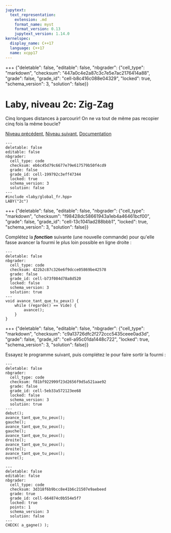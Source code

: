 ```yaml
---
jupytext:
  text_representation:
    extension: .md
    format_name: myst
    format_version: 0.13
    jupytext_version: 1.14.0
kernelspec:
  display_name: C++17
  language: C++17
  name: xcpp17
---
```


+++ {"deletable": false, "editable": false, "nbgrader": {"cell_type": "markdown", "checksum": "447a0c4e2a87c3c7e5e7ac2176414a88", "grade": false, "grade_id": "cell-b8c416c088e04329", "locked": true, "schema_version": 3, "solution": false}}

# Laby, niveau 2c: Zig-Zag

Cinq longues distances à parcourir! On ne va tout de même pas recopier
cinq fois la même boucle?

[Niveau précédent](2b.md), <!--[Liste des niveaux](index.md#ListeDesNiveaux), !-->[Niveau suivant](2d.md), [Documentation](0b.md#Documentation)

```{code-cell}
---
deletable: false
editable: false
nbgrader:
  cell_type: code
  checksum: eb6c45d79c6677e79e617579b50f4cd9
  grade: false
  grade_id: cell-199792c3eff47344
  locked: true
  schema_version: 3
  solution: false
---
#include <laby/global_fr.hpp>
LABY("2c")
```

+++ {"deletable": false, "editable": false, "nbgrader": {"cell_type": "markdown", "checksum": "f98428dc58661943a1eb4a46461bcf00", "grade": false, "grade_id": "cell-13c1041ad288bbb1", "locked": true, "schema_version": 3, "solution": false}}

Complétez la ***fonction*** suivante (une nouvelle commande) pour
qu'elle fasse avancer la fourmi le plus loin possible en ligne
droite :

```{code-cell}
---
deletable: false
nbgrader:
  cell_type: code
  checksum: 422b2c87c326e6f9dcce05869be42578
  grade: false
  grade_id: cell-b73f084d78a8d520
  locked: false
  schema_version: 3
  solution: true
---
void avance_tant_que_tu_peux() {
    while (regarde() == Vide) {
        avance();
    }
}
```

+++ {"deletable": false, "editable": false, "nbgrader": {"cell_type": "markdown", "checksum": "c9a13726dfc2f272ccc5435ceee0ad3d", "grade": false, "grade_id": "cell-a95c01da1448c722", "locked": true, "schema_version": 3, "solution": false}}

Essayez le programme suivant, puis complétez le pour faire sortir la
fourmi :

```{code-cell}
---
deletable: false
nbgrader:
  cell_type: code
  checksum: f81bf922999f23d2656f9d5a521aae92
  grade: false
  grade_id: cell-5eb33a572123ee68
  locked: false
  schema_version: 3
  solution: true
---
debut();
avance_tant_que_tu_peux();
gauche();
avance_tant_que_tu_peux();
gauche();
avance_tant_que_tu_peux();
droite();
avance_tant_que_tu_peux();
droite();
avance_tant_que_tu_peux();
ouvre();
```

```{code-cell}
---
deletable: false
editable: false
nbgrader:
  cell_type: code
  checksum: 3d318f6b9bcc8e41b6c21507e9aebeed
  grade: true
  grade_id: cell-664874c0b554e5f7
  locked: true
  points: 1
  schema_version: 3
  solution: false
---
CHECK( a_gagne() );
```

```{code-cell}

```
